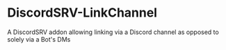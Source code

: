 # DiscordSRV-LinkChannel

A DiscordSRV addon allowing linking via a Discord channel as opposed to solely via a Bot's DMs
